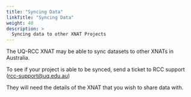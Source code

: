 ```yaml
---
title: "Syncing Data"
linkTitle: "Syncing Data"
weight: 40
description: >
  Syncing data to other XNAT Projects
---
```


The UQ-RCC XNAT may be able to sync datasets to other XNATs in Australia. 

To see if your project is able to be synced, send a ticket to RCC support (rcc-support@uq.edu.au)

They will need the details of the XNAT that you wish to share data with.